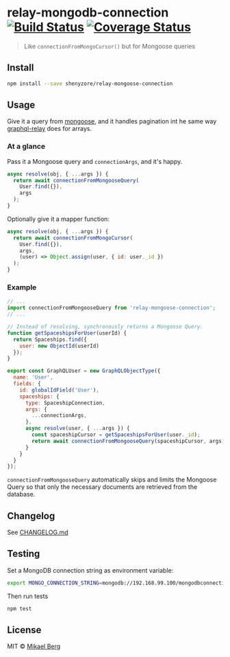 # relay-mongodb-connection [![Build Status](https://travis-ci.org/mikberg/relay-mongodb-connection.svg?branch=master)](https://travis-ci.org/mikberg/relay-mongodb-connection) [![Coverage Status](https://coveralls.io/repos/mikberg/relay-mongodb-connection/badge.svg?branch=master&service=github)](https://coveralls.io/github/mikberg/relay-mongodb-connection?branch=master)

> Like `connectionFromMongoCursor()` but for Mongoose queries

## Install

```sh
npm install --save shenyzore/relay-mongoose-connection
```

## Usage

Give it a query from [mongoose](https://www.npmjs.com/package/mongoose), and it handles pagination int he same way [graphql-relay](https://github.com/graphql/graphql-relay-js/blob/master/src/connection/arrayconnection.js) does for arrays.

### At a glance

Pass it a Mongoose query and `connectionArgs`, and it's happy.

```js
async resolve(obj, { ...args }) {
  return await connectionFromMongooseQuery(
    User.find({}),
    args
  );
}
```

Optionally give it a mapper function:

```js
async resolve(obj, { ...args }) {
  return await connectionFromMongoCursor(
    User.find({}),
    args,
    (user) => Object.assign(user, { id: user._id })
  );
}
```

### Example

```js
// ...
import connectionFromMongooseQuery from 'relay-mongoose-connection';
// ...

// Instead of resolving, synchronously returns a Mongoose Query.
function getSpaceshipsForUser(userId) {
  return Spaceships.find({
    user: new ObjectId(userId)
  });
}

export const GraphQLUser = new GraphQLObjectType({
  name: 'User',
  fields: {
    id: globalIdField('User'),
    spaceships: {
      type: SpaceshipConnection,
      args: {
        ...connectionArgs,
      },
      async resolve(user, { ...args }) {
        const spaceshipCursor = getSpaceshipsForUser(user._id);
        return await connectionFromMongooseQuery(spaceshipCursor, args);
      }
    }
  }
});
```

`connectionFromMongooseQuery` automatically skips and limits the Mongoose Query so that only the necessary documents are retrieved from the database.

## Changelog

See [CHANGELOG.md](CHANGELOG.md)

## Testing

Set a MongoDB connection string as environment variable:

```sh
export MONGO_CONNECTION_STRING=mongodb://192.168.99.100/mongodbconnection
```

Then run tests

```sh
npm test
```

## License

MIT © [Mikael Berg](https://github.com/mikberg)

